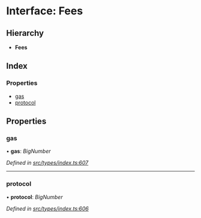 # Interface: Fees

## Hierarchy

* **Fees**

## Index

### Properties

* [gas](fees.md#gas)
* [protocol](fees.md#protocol)

## Properties

###  gas

• **gas**: *BigNumber*

*Defined in [src/types/index.ts:607](https://github.com/PolymathNetwork/polymesh-sdk/blob/56921667/src/types/index.ts#L607)*

___

###  protocol

• **protocol**: *BigNumber*

*Defined in [src/types/index.ts:606](https://github.com/PolymathNetwork/polymesh-sdk/blob/56921667/src/types/index.ts#L606)*
